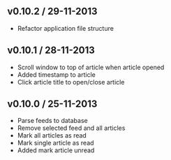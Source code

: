 ## v0.10.2 / 29-11-2013

* Refactor application file structure

## v0.10.1 / 28-11-2013

* Scroll window to top of article when article opened
* Added timestamp to article
* Click article title to open/close article

## v0.10.0 / 25-11-2013

* Parse feeds to database
* Remove selected feed and all articles
* Mark all articles as read
* Mark single article as read
* Added mark article unread